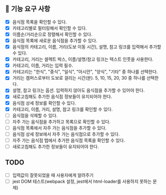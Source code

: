 ## 🎯 기능 요구 사항

- [x] 음식점 목록을 확인할 수 있다.
- [x] 카테고리별로 필터링해서 확인할 수 있다.
- [x] 이름순/거리순으로 정렬해서 확인할 수 있다.
- [x] 음식점 목록에 새로운 음식점을 추가할 수 있다.
- [x] 음식점의 카테고리, 이름, 거리(도보 이동 시간), 설명, 참고 링크를 입력해서 추가할 수 있다.
- [x] 카테고리, 거리는 셀렉트 박스, 이름/설명/참고 링크는 텍스트 인풋을 사용한다.
- [x] 카테고리, 이름, 거리는 입력 필수.
- [x] 카테고리는 "한식", "중식", "일식", "아시안", "양식", "기타" 중 하나를 선택한다.
- [x] 거리는 캠퍼스로부터 도보로 걸리는 시간(분). 5, 10, 15, 20, 30 중 하나를 선택한다.
- [x] 설명, 참고 링크는 옵션. 입력하지 않아도 음식점을 추가할 수 있어야 한다.
- [x] 새로고침해도 추가한 음식점 정보들이 유지되어야 한다.
- [x] 음식점 상세 정보를 확인할 수 있다.
- [x] 카테고리, 이름, 거리, 설명, 참고 링크를 확인할 수 있다.
- [ ] 음식점을 삭제할 수 있다.
- [ ] 자주 가는 음식점을 추가하고 목록으로 확인할 수 있다.
- [ ] 음식점 목록에서 자주 가는 음식점을 추가할 수 있다.
- [ ] 음식점 상세 정보에서 자주 가는 음식점으로 추가할 수 있다.
- [ ] 자주 가는 음식점 탭에서 추가한 음식점 목록을 확인할 수 있다.
- [ ] 새로고침해도 추가한 정보들이 유지되어야 한다.

## TODO

- [ ] 입력값이 잘못되었을 때 사용자에게 알려주기
- [ ] jest DOM 테스트(webpack 설정, jest에서 html-loader를 사용하지 못하는 문제)

